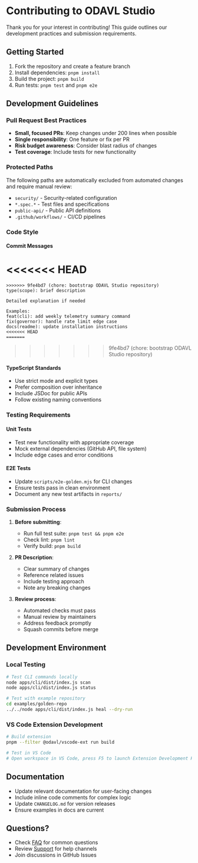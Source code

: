 # Contributing to ODAVL Studio

Thank you for your interest in contributing! This guide outlines our development practices and submission requirements.

## Getting Started

1. Fork the repository and create a feature branch
2. Install dependencies: `pnpm install`
3. Build the project: `pnpm build`
4. Run tests: `pnpm test` and `pnpm e2e`

## Development Guidelines

### Pull Request Best Practices

- **Small, focused PRs**: Keep changes under 200 lines when possible
- **Single responsibility**: One feature or fix per PR
- **Risk budget awareness**: Consider blast radius of changes
- **Test coverage**: Include tests for new functionality

### Protected Paths

The following paths are automatically excluded from automated changes and require manual review:

- `security/` - Security-related configuration
- `*.spec.*` - Test files and specifications
- `public-api/` - Public API definitions
- `.github/workflows/` - CI/CD pipelines

### Code Style

#### Commit Messages

<<<<<<< HEAD
=======
```
>>>>>>> 9fe4bd7 (chore: bootstrap ODAVL Studio repository)
type(scope): brief description

Detailed explanation if needed

Examples:
feat(cli): add weekly telemetry summary command
fix(governor): handle rate limit edge case
docs(readme): update installation instructions
<<<<<<< HEAD
=======
```
>>>>>>> 9fe4bd7 (chore: bootstrap ODAVL Studio repository)

#### TypeScript Standards

- Use strict mode and explicit types
- Prefer composition over inheritance
- Include JSDoc for public APIs
- Follow existing naming conventions

### Testing Requirements

#### Unit Tests

- Test new functionality with appropriate coverage
- Mock external dependencies (GitHub API, file system)
- Include edge cases and error conditions

#### E2E Tests

- Update `scripts/e2e-golden.mjs` for CLI changes
- Ensure tests pass in clean environment
- Document any new test artifacts in `reports/`

### Submission Process

1. **Before submitting**:
   - Run full test suite: `pnpm test && pnpm e2e`
   - Check lint: `pnpm lint`
   - Verify build: `pnpm build`

2. **PR Description**:
   - Clear summary of changes
   - Reference related issues
   - Include testing approach
   - Note any breaking changes

3. **Review process**:
   - Automated checks must pass
   - Manual review by maintainers
   - Address feedback promptly
   - Squash commits before merge

## Development Environment

### Local Testing

```bash
# Test CLI commands locally
node apps/cli/dist/index.js scan
node apps/cli/dist/index.js status

# Test with example repository
cd examples/golden-repo
../../node apps/cli/dist/index.js heal --dry-run
```

### VS Code Extension Development

```bash
# Build extension
pnpm --filter @odavl/vscode-ext run build

# Test in VS Code
# Open workspace in VS Code, press F5 to launch Extension Development Host
```

## Documentation

- Update relevant documentation for user-facing changes
- Include inline code comments for complex logic
- Update `CHANGELOG.md` for version releases
- Ensure examples in docs are current

## Questions?

- Check [FAQ](docs/faq.md) for common questions
- Review [Support](SUPPORT.md) for help channels
- Join discussions in GitHub Issues
